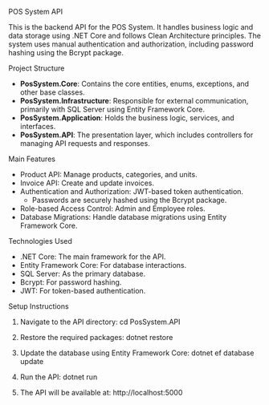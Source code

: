 POS System API

This is the backend API for the POS System. It handles business logic and data storage using .NET Core and follows Clean Architecture principles. The system uses manual authentication and authorization, including password hashing using the Bcrypt package.

Project Structure
- **PosSystem.Core**: Contains the core entities, enums, exceptions, and other base classes.
- **PosSystem.Infrastructure**: Responsible for external communication, primarily with SQL Server using Entity Framework Core.
- **PosSystem.Application**: Holds the business logic, services, and interfaces.
- **PosSystem.API**: The presentation layer, which includes controllers for managing API requests and responses.

Main Features
- Product API: Manage products, categories, and units.
- Invoice API: Create and update invoices.
- Authentication and Authorization: JWT-based token authentication.
  - Passwords are securely hashed using the Bcrypt package.
- Role-based Access Control: Admin and Employee roles.
- Database Migrations: Handle database migrations using Entity Framework Core.

Technologies Used
- .NET Core: The main framework for the API.
- Entity Framework Core: For database interactions.
- SQL Server: As the primary database.
- Bcrypt: For password hashing.
- JWT: For token-based authentication.

Setup Instructions

1. Navigate to the API directory:
   cd PosSystem.API

2. Restore the required packages:
   dotnet restore

3. Update the database using Entity Framework Core:
   dotnet ef database update

4. Run the API:
   dotnet run

5. The API will be available at:
   http://localhost:5000
